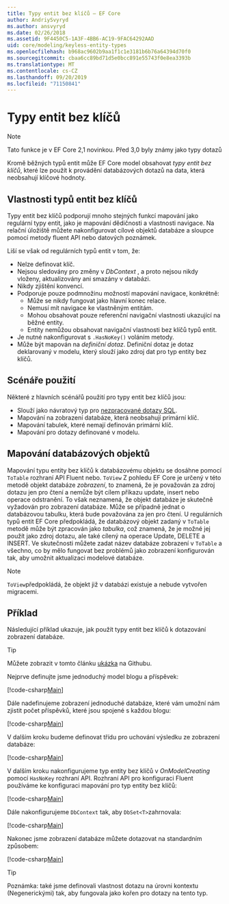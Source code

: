 ```yaml
---
title: Typy entit bez klíčů – EF Core
author: AndriySvyryd
ms.author: ansvyryd
ms.date: 02/26/2018
ms.assetid: 9F4450C5-1A3F-4BB6-AC19-9FAC64292AAD
uid: core/modeling/keyless-entity-types
ms.openlocfilehash: b968ac9602b9aa1f1c1e3181b6b76a64394d70f0
ms.sourcegitcommit: cbaa6cc89bd71d5e0bcc891e55743f0e8ea3393b
ms.translationtype: MT
ms.contentlocale: cs-CZ
ms.lasthandoff: 09/20/2019
ms.locfileid: "71150841"
---
```

# <a name="keyless-entity-types"></a>Typy entit bez klíčů
> [!NOTE]
> Tato funkce je v EF Core 2,1 novinkou. Před 3,0 byly známy jako typy dotazů

Kromě běžných typů entit může EF Core model obsahovat _typy entit bez klíčů_, které lze použít k provádění databázových dotazů na data, která neobsahují klíčové hodnoty.

## <a name="keyless-entity-types-characteristics"></a>Vlastnosti typů entit bez klíčů

Typy entit bez klíčů podporují mnoho stejných funkcí mapování jako regulární typy entit, jako je mapování dědičnosti a vlastnosti navigace. Na relační úložiště můžete nakonfigurovat cílové objektů databáze a sloupce pomocí metody fluent API nebo datových poznámek.

Liší se však od regulárních typů entit v tom, že:

- Nelze definovat klíč.
- Nejsou sledovány pro změny v _DbContext_ , a proto nejsou nikdy vloženy, aktualizovány ani smazány v databázi.
- Nikdy zjištění konvencí.
- Podporuje pouze podmnožinu možností mapování navigace, konkrétně:
  - Může se nikdy fungovat jako hlavní konec relace.
  - Nemusí mít navigace ke vlastněným entitám.
  - Mohou obsahovat pouze referenční navigační vlastnosti ukazující na běžné entity.
  - Entity nemůžou obsahovat navigační vlastnosti bez klíčů typů entit.
- Je nutné nakonfigurovat s `.HasNoKey()` voláním metody.
- Může být mapován na _definiční dotaz_. Definiční dotaz je dotaz deklarovaný v modelu, který slouží jako zdroj dat pro typ entity bez klíčů.

## <a name="usage-scenarios"></a>Scénáře použití

Některé z hlavních scénářů použití pro typy entit bez klíčů jsou:

- Slouží jako návratový typ pro [nezpracované dotazy SQL](xref:core/querying/raw-sql).
- Mapování na zobrazení databáze, která neobsahují primární klíč.
- Mapování tabulek, které nemají definován primární klíč.
- Mapování pro dotazy definované v modelu.

## <a name="mapping-to-database-objects"></a>Mapování databázových objektů

Mapování typu entity bez klíčů k databázovému objektu se dosáhne pomocí `ToTable` rozhraní API Fluent nebo. `ToView` Z pohledu EF Core je určený v této metodě objekt databáze _zobrazení_, to znamená, že je považován za zdroj dotazu jen pro čtení a nemůže být cílem příkazu update, insert nebo operace odstranění. To však neznamená, že objekt databáze je skutečně vyžadován pro zobrazení databáze. Může se případně jednat o databázovou tabulku, která bude považována za jen pro čtení. U regulárních typů entit EF Core předpokládá, že databázový objekt zadaný v `ToTable` metodě může být zpracován jako _tabulka_, což znamená, že je možné jej použít jako zdroj dotazu, ale také cílený na operace Update, DELETE a INSERT. Ve skutečnosti můžete zadat název databáze zobrazení v `ToTable` a všechno, co by mělo fungovat bez problémů jako zobrazení konfigurován tak, aby umožnit aktualizaci modelové databáze.

> [!NOTE]
> `ToView`předpokládá, že objekt již v databázi existuje a nebude vytvořen migracemi.

## <a name="example"></a>Příklad

Následující příklad ukazuje, jak použít typy entit bez klíčů k dotazování zobrazení databáze.

> [!TIP]
> Můžete zobrazit v tomto článku [ukázka](https://github.com/aspnet/EntityFramework.Docs/tree/master/samples/core/QueryTypes) na Githubu.

Nejprve definujte jsme jednoduchý model blogu a příspěvek:

[!code-csharp[Main](../../../samples/core/KeylessEntityTypes/Program.cs#Entities)]

Dále nadefinujeme zobrazení jednoduché databáze, které vám umožní nám zjistit počet příspěvků, které jsou spojené s každou blogu:

[!code-csharp[Main](../../../samples/core/KeylessEntityTypes/Program.cs#View)]

V dalším kroku budeme definovat třídu pro uchování výsledku ze zobrazení databáze:

[!code-csharp[Main](../../../samples/core/KeylessEntityTypes/Program.cs#KeylessEntityType)]

V dalším kroku nakonfigurujeme typ entity bez klíčů v _OnModelCreating_ pomocí `HasNoKey` rozhraní API.
Rozhraní API pro konfiguraci Fluent používáme ke konfiguraci mapování pro typ entity bez klíčů:

[!code-csharp[Main](../../../samples/core/KeylessEntityTypes/Program.cs#Configuration)]

Dále nakonfigurujeme `DbContext` tak, aby `DbSet<T>`zahrnovala:

[!code-csharp[Main](../../../samples/core/KeylessEntityTypes/Program.cs#DbSet)]

Nakonec jsme zobrazení databáze můžete dotazovat na standardním způsobem:

[!code-csharp[Main](../../../samples/core/KeylessEntityTypes/Program.cs#Query)]

> [!TIP]
> Poznámka: také jsme definovali vlastnost dotazu na úrovni kontextu (Negenerickými) tak, aby fungovala jako kořen pro dotazy na tento typ.
